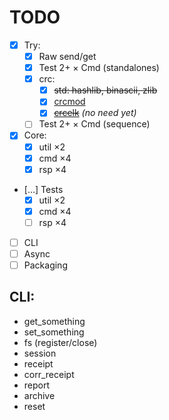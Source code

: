 # TODO

- [x] Try:
  + [x] Raw send/get
  + [x] Test 2+ &times; Cmd (standalones)
  + [x] crc:
    - [x] ~~std: hashlib, binascii, zlib~~
    - [x] [crcmod](https://crcmod.sourceforge.net)
    - [x] [~~crcelk~~](https://github.com/zeroSteiner/crcelk/) *(no need yet)*
  + [ ] Test 2+ &times; Cmd (sequence)
- [x] Core:
  + [x] util &times;2
  + [x] cmd &times;4
  + [x] rsp &times;4
- […] Tests
  + [x] util &times;2
  + [x] cmd &times;4
  + [ ] rsp &times;4
- [ ] CLI
- [ ] Async
- [ ] Packaging

## CLI:
- get_something
- set_something
- fs (register/close)
- session
- receipt
- corr_receipt
- report
- archive
- reset
